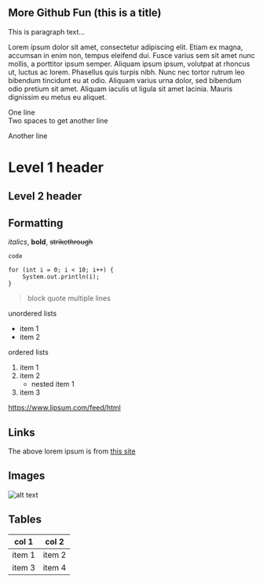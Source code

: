 More Github Fun (this is a title)
----------------------------------
This is paragraph text...

Lorem ipsum dolor sit amet, consectetur adipiscing elit. Etiam ex magna, accumsan in enim non, tempus eleifend dui. Fusce varius sem sit amet nunc mollis, a porttitor ipsum semper. Aliquam ipsum ipsum, volutpat at rhoncus ut, luctus ac lorem. Phasellus quis turpis nibh. Nunc nec tortor rutrum leo bibendum tincidunt eu at odio. Aliquam varius urna dolor, sed bibendum odio pretium sit amet. Aliquam iaculis ut ligula sit amet lacinia. Mauris dignissim eu metus eu aliquet.

One line  
Two spaces to get another line

Another line

# Level 1 header
## Level 2 header

## Formatting

*italics*, **bold**, ~~strikethrough~~

`code`

```
for (int i = 0; i < 10; i++) {
    System.out.println(i);
}
```

>block quote
>multiple lines

unordered lists
* item 1
* item 2

ordered lists
1. item 1
1. item 2
    * nested item 1
1. item 3

https://www.lipsum.com/feed/html

## Links
The above lorem ipsum is from [this site](https://www.lipsum.com/feed/html)

## Images
![alt text](https://foliovision.com/images/2017/03/i-love-markdown.png)

## Tables
|col 1|col 2|
|----|----|
|item 1|item 2|
|item 3|item 4|


